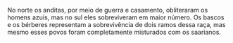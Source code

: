 ﻿No norte os anditas, por meio de guerra e casamento, obliteraram os homens azuis, mas no sul eles sobreviveram em maior número. Os bascos e os bérberes representam a sobrevivência de dois ramos dessa raça, mas mesmo esses povos foram completamente misturados com os saarianos.